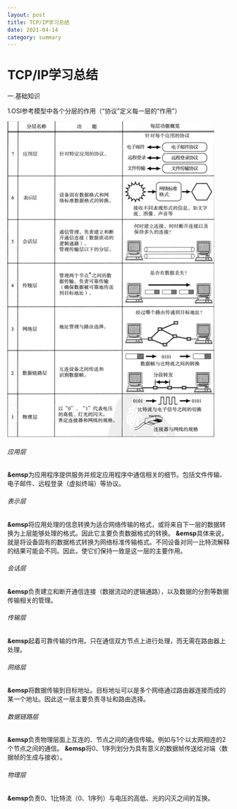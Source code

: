 ```yaml
---
layout: post
title: TCP/IP学习总结
date: 2021-04-14
category: summary
---
```


# TCP/IP学习总结

一.基础知识

1.OSI参考模型中各个分层的作用（“协议”定义每一层的“作用”）

<img src="https://github.com/littleO-range/littleO-range.github.io/raw/master/_summaryimage/001.png" alt="001" style="zoom:100%;" />

###### 应用层

**&emsp**为应用程序提供服务并规定应用程序中通信相关的细节。包括文件传输、电子邮件、远程登录（虚拟终端）等协议。

###### 表示层

**&emsp**将应用处理的信息转换为适合网络传输的格式，或将来自下一层的数据转换为上层能够处理的格式。因此它主要负责数据格式的转换。
**&emsp**具体来说，就是将设备固有的数据格式转换为网络标准传输格式。不同设备对同一比特流解释的结果可能会不同。因此，使它们保持一致是这一层的主要作用。

###### 会话层

**&emsp**负责建立和断开通信连接（数据流动的逻辑通路），以及数据的分割等数据传输相关的管理。

###### 传输层

**&emsp**起着可靠传输的作用。只在通信双方节点上进行处理，而无需在路由器上处理。

###### 网络层

**&emsp**将数据传输到目标地址。目标地址可以是多个网络通过路由器连接而成的某一个地址。因此这一层主要负责寻址和路由选择。

###### 数据链路层

**&emsp**负责物理层面上互连的、节点之间的通信传输。例如与1个以太网相连的2个节点之间的通信。
**&emsp**将0、1序列划分为具有意义的数据帧传送给对端（数据帧的生成与接收）。

###### 物理层

**&emsp**负责0、1比特流（0、1序列）与电压的高低、光的闪灭之间的互换。